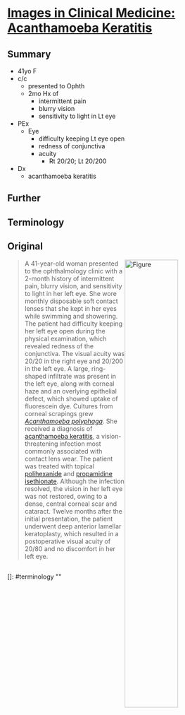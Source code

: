 <!--
Filename: 	2019-07-18_41F.md
Project: 	/Users/shume/Developer/physician/NEJM/IiCM
Author: 	shumez <https://github.com/shumez>
Created: 	2019-07-20 20:43:4
Modified: 	2019-07-21 17:03:57
-----
Copyright (c) 2019 shumez
-->

# [Images in Clinical Medicine: Acanthamoeba Keratitis][2019_GomaaAhmed_FuLanxing]

## Summary

- 41yo F
- c/c
	- presented to Ophth
	- 2mo Hx of 
		- intermittent pain
		- blurry vision
		- sensitivity to light in Lt eye
- PEx
	- Eye
		- difficulty keeping Lt eye open 
		- redness of conjunctiva
		- acuity
			- Rt 20/20; Lt 20/200
- Dx
	- acanthamoeba keratitis

## Further


## Terminology


## Original

> [![Figure][fig]][fig]

> A 41-year-old woman presented to the ophthalmology clinic with a 2-month history of intermittent pain, blurry vision, and sensitivity to light in her left eye. She wore monthly disposable soft contact lenses that she kept in her eyes while swimming and showering. The patient had difficulty keeping her left eye open during the physical examination, which revealed redness of the conjunctiva. The visual acuity was 20/20 in the right eye and 20/200 in the left eye. A large, ring-shaped infiltrate was present in the left eye, along with corneal haze and an overlying epithelial defect, which showed uptake of fluorescein dye. Cultures from corneal scrapings grew *[Acanthamoeba polyphaga][acanthamoeba polyphaga]*. She received a diagnosis of [acanthamoeba keratitis], a vision-threatening infection most commonly associated with contact lens wear. The patient was treated with topical [polihexanide] and [propamidine isethionate]. Although the infection resolved, the vision in her left eye was not restored, owing to a dense, central corneal scar and cataract. Twelve months after the initial presentation, the patient underwent deep anterior lamellar keratoplasty, which resulted in a postoperative visual acuity of 20/80 and no discomfort in her left eye.

## 
[2019_GomaaAhmed_FuLanxing]: https://www.nejm.org/doi/full/10.1056/NEJMicm1817678

<!-- ref -->

<!-- fig -->
[fig]: https://www.nejm.org/na101/home/literatum/publisher/mms/journals/content/nejm/2019/nejm_2019.381.issue-3/nejmicm1817678/20190712/images/img_medium/nejmicm1817678_f1.jpeg

<!-- term -->
[acanthamoeba polyphaga]: # ""
[acanthamoeba keratitis]: # ""
[polihexanide]: # ""
[propamidine isethionate]: # ""
[]: #terminology ""

<style type="text/css">
	img{width: 51%; float: right;}
</style>